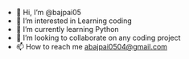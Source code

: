 - 👋 Hi, I’m @bajpai05
- 👀 I’m interested in Learning coding
- 🌱 I’m currently learning Python
- 💞️ I’m looking to collaborate on any coding project
- 📫 How to reach me abajpai0504@gmail.com

<!---
bajpai05/bajpai05 is a ✨ special ✨ repository because its `README.md` (this file) appears on your GitHub profile.
You can click the Preview link to take a look at your changes.
--->
